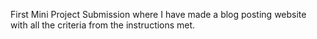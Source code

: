 First Mini Project Submission where I have made a blog posting website with all the criteria from the instructions met. 
